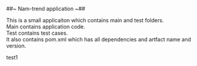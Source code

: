 ##~ Nam-trend application ~##

This is a small applicaiton which contains main and test folders.  
Main contains application code.  
Test contains test cases.  
It also contains pom.xml which has all dependencies and artfact name and version.



test1
